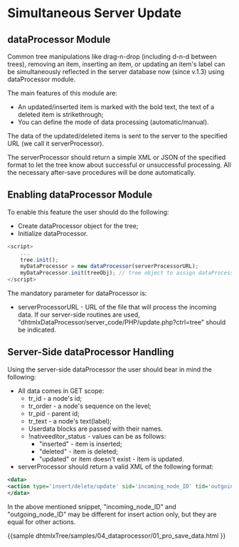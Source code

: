 Simultaneous Server Update
=============================

dataProcessor Module  
------------------------

Common tree manipulations like drag-n-drop (including d-n-d between trees), removing an item, inserting an item, 
or updating an item's label can be simultaneously reflected in the server database now (since v.1.3) using dataProcessor module.

The main features of this module are:

-  An updated/inserted item is marked with the bold text, the text of a deleted item is strikethrough;
-  You can define the mode of data processing (automatic/manual).

The data of the updated/deleted items is sent to the server to the specified URL (we call it serverProcessor). 

The serverProcessor should return a simple XML or JSON of the specified format to let the tree know about successful or unsuccessful processing.
All the necessary after-save procedures will be done automatically.

Enabling dataProcessor Module  
--------------------------------

To enable this feature the user should do the following:

-  Create dataProcessor object for the tree;
-  Initialize dataProcessor.

~~~js
<script>
	...
	tree.init();
	myDataProcessor = new dataProcessor(serverProcessorURL);
	myDataProcessor.init(treeObj); // tree object to assign dataProcessor to, mandatory
</script>
~~~

The mandatory parameter for dataProcessor is:

-  serverProcessorURL - URL of the file that will process the incoming data. If our server-side routines are used, 
"dhtmlxDataProcessor/server_code/PHP/update.php?ctrl=tree" should be indicated.


Server-Side dataProcessor Handling  
------------------------------------

Using the server-side dataProcessor the user should bear in mind the following:

-  All data comes in GET scope:
	-  tr_id - a node's id;
	-  tr_order - a node's sequence on the level;
	-  tr_pid - parent id;
	-  tr_text - a node's text(label);
	-  Userdata blocks are passed with their names.
	-  !nativeeditor_status - values can be as follows:
		-  "inserted" - item is inserted;
		-  "deleted" - item is deleted;
		-  "updated" or item doesn't exist - item is updated.
-  serverProcessor should return a valid XML of the following format:

~~~xml
<data>
<action type='insert/delete/update' sid='incoming_node_ID' tid='outgoing_node_ID'/>
</data>
~~~

In the above mentioned snippet, "incoming_node_ID" and "outgoing_node_ID" may be different
for insert action only, but they are equal for other actions.


{{sample
dhtmlxTree/samples/04_dataprocessor/01_pro_save_data.html
}}